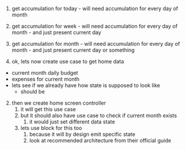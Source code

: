 1. get accumulation for today - will need accumulation for every day of month
2. get accumulation for week - will need accumulation for every day of month - and just present current day 
3. get accumulation for month - will need accumulation for every day of month - and just present current day or something


1. ok, lets now create use case to get home data
- current month daily budget
- expenses for current month
- lets see if we already have how state is supposed to look like
    - should be 

2. then we create home screen controller
    1. it will get this use case 
    2. but it should also have use case to check if current month exists
        1. it would just set different data state
    3. lets use block for this too
        1. because it will by design emit specific state
        2. look at recommended architecture from their official guide
